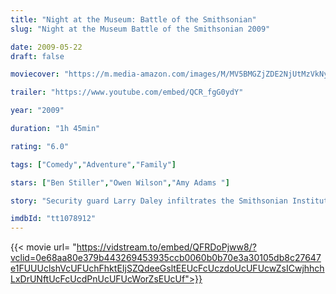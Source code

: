 ```yaml
---
title: "Night at the Museum: Battle of the Smithsonian"
slug: "Night at the Museum Battle of the Smithsonian 2009"

date: 2009-05-22
draft: false

moviecover: "https://m.media-amazon.com/images/M/MV5BMGZjZDE2NjUtMzVkNy00N2UyLTg5MjYtYzY1ZmM1YWY3ZTZmXkEyXkFqcGdeQXVyNjk1Njg5NTA@._V1_UY268_CR4,0,182,268_AL_.jpg"

trailer: "https://www.youtube.com/embed/QCR_fgG0ydY"

year: "2009"

duration: "1h 45min"

rating: "6.0"

tags: ["Comedy","Adventure","Family"]

stars: ["Ben Stiller","Owen Wilson","Amy Adams "]

story: "Security guard Larry Daley infiltrates the Smithsonian Institution in order to rescue Jedediah and Octavius, who have been shipped to the museum by mistake."

imdbId: "tt1078912"
---
```


{{< movie url= "https://vidstream.to/embed/QFRDoPjww8/?vclid=0e68aa80e379b443269453935ccb0060b0b70e3a30105db8c27647e1FUUUclshVcUFUchFhktEIjSZQdeeGsltEEUcFcUczdoUcUFUcwZsICwjhhchLxDrUNftUcFcUcdPnUcUFUcWorZsEUcUf">}}
